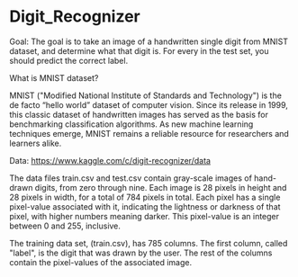 # Digit_Recognizer

Goal:
The goal is to take an image of a handwritten single digit from MNIST dataset, and determine what that digit is.
For every in the test set, you should predict the correct label.

What is MNIST dataset?

MNIST ("Modified National Institute of Standards and Technology") is the de facto “hello world” dataset of computer vision. Since its release in 1999, this classic dataset of handwritten images has served as the basis for benchmarking classification algorithms. As new machine learning techniques emerge, MNIST remains a reliable resource for researchers and learners alike.

Data:
https://www.kaggle.com/c/digit-recognizer/data

The data files train.csv and test.csv contain gray-scale images of hand-drawn digits, from zero through nine.
Each image is 28 pixels in height and 28 pixels in width, for a total of 784 pixels in total. Each pixel has a single pixel-value associated with it, indicating the lightness or darkness of that pixel, with higher numbers meaning darker. This pixel-value is an integer between 0 and 255, inclusive.

The training data set, (train.csv), has 785 columns. The first column, called "label", is the digit that was drawn by the user. The rest of the columns contain the pixel-values of the associated image.

